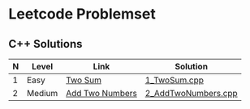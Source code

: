 # Leetcode Problemset
## C++ Solutions

|N|Level|Link|Solution|
|-|-|-|-|
|1|Easy|[Two Sum](https://leetcode.com/problems/two-sum/)|[1_TwoSum.cpp](https://github.com/mayevskaya/competitive-programming/blob/master/Leetcode/1_TwoSum.cpp)
|2|Medium|[Add Two Numbers](https://leetcode.com/problems/add-two-numbers/)|[2_AddTwoNumbers.cpp](https://github.com/mayevskaya/competitive-programming/blob/master/Leetcode/2_AddTwoNumbersт.cpp)